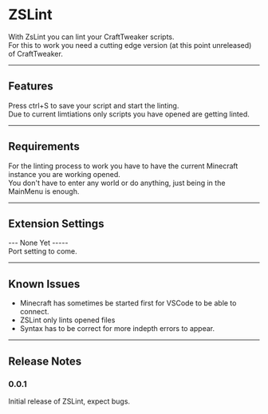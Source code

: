 # ZSLint

With ZsLint you can lint your CraftTweaker scripts.  
For this to work you need a cutting edge version (at this point unreleased) of CraftTweaker.

-----------------------------

## Features

Press ctrl+S to save your script and start the linting.  
Due to current limtiations only scripts you have opened are getting linted.

-----------------------------

## Requirements

For the linting process to work you have to have the current Minecraft instance you are working opened.  
You don't have to enter any world or do anything, just being in the MainMenu is enough.

-----------------------------

## Extension Settings

--- None Yet -----  
Port setting to come.

-----------------------------

## Known Issues

- Minecraft has sometimes be started first for VSCode to be able to connect.
- ZSLint only lints opened files
- Syntax has to be correct for more indepth errors to appear.

-----------------------------

## Release Notes

### 0.0.1

Initial release of ZSLint, expect bugs.